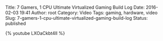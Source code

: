 Title: 7 Gamers, 1 CPU  Ultimate Virtualized Gaming Build Log
Date: 2016-02-03 19:41
Author: root
Category: Video
Tags: gaming, hardware, video
Slug: 7-gamers-1-cpu-ultimate-virtualized-gaming-build-log
Status: published

{% youtube LXOaCkbt4lI %}
